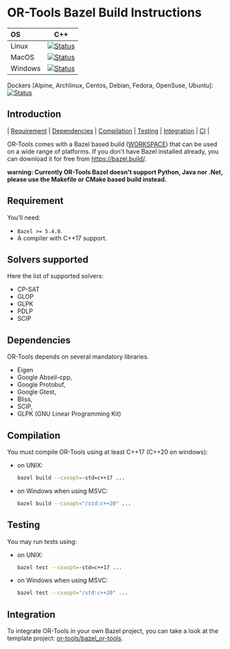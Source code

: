 # OR-Tools Bazel Build Instructions
| OS       | C++   |
|:-------- | :---: |
| Linux    | [![Status][linux_svg]][linux_link] |
| MacOS    | [![Status][macos_svg]][macos_link] |
| Windows  | [![Status][windows_svg]][windows_link] |

[linux_svg]: https://github.com/google/or-tools/actions/workflows/linux_bazel.yml/badge.svg?branch=main
[linux_link]: https://github.com/google/or-tools/actions/workflows/linux_bazel.yml
[macos_svg]: https://github.com/google/or-tools/actions/workflows/macos_bazel.yml/badge.svg?branch=main
[macos_link]: https://github.com/google/or-tools/actions/workflows/macos_bazel.yml
[windows_svg]: https://github.com/google/or-tools/actions/workflows/windows_bazel.yml/badge.svg?branch=main
[windows_link]: https://github.com/google/or-tools/actions/workflows/windows_bazel.yml

Dockers [Alpine, Archlinux, Centos, Debian, Fedora, OpenSuse, Ubuntu]: [![Status][docker_svg]][docker_link]

[docker_svg]: https://github.com/google/or-tools/actions/workflows/docker_bazel.yml/badge.svg?branch=main
[docker_link]: https://github.com/google/or-tools/actions/workflows/docker_bazel.yml

## Introduction

<nav for="bazel"> |
<a href="#requirement">Requirement</a> |
<a href="#dependencies">Dependencies</a> |
<a href="#compilation">Compilation</a> |
<a href="#testing">Testing</a> |
<a href="#integration">Integration</a> |
<a href="docs/ci.md">CI</a> |
</nav>

OR-Tools comes with a Bazel based build ([WORKSPACE](../WORKSPACE)) that can be
used on a wide range of platforms. If you don't have Bazel installed already,
you can download it for free from <https://bazel.build/>.

**warning: Currently OR-Tools Bazel doesn't support Python, Java nor .Net,
please use the Makefile or CMake based build instead.**

## Requirement

You'll need:

* `Bazel >= 5.4.0`.
* A compiler with C++17 support.

## Solvers supported

Here the list of supported solvers:

*   CP-SAT
*   GLOP
*   GLPK
*   PDLP
*   SCIP

## Dependencies

OR-Tools depends on several mandatory libraries.

*   Eigen
*   Google Abseil-cpp,
*   Google Protobuf,
*   Google Gtest,
*   Bliss,
*   SCIP,
*   GLPK (GNU Linear Programming Kit)

## Compilation

You must compile OR-Tools using at least C++17 (C++20 on windows):

*   on UNIX:

    ```sh
    bazel build --cxxopt=-std=c++17 ...
    ```

*   on Windows when using MSVC:

    ```sh
    bazel build --cxxopt="/std:c++20" ...
    ```

## Testing

You may run tests using:

*   on UNIX:

    ```sh
    bazel test --cxxopt=-std=c++17 ...
    ```

*   on Windows when using MSVC:

    ```sh
    bazel test --cxxopt="/std:c++20" ...
    ```

## Integration

To integrate OR-Tools in your own Bazel project,
you can take a look at the template project:
[or-tools/bazel\_or-tools](https://github.com/or-tools/bazel_or-tools).
